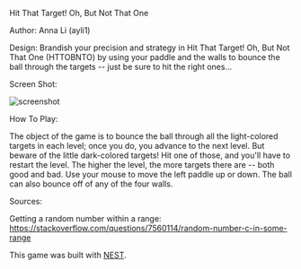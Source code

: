 Hit That Target! Oh, But Not That One

Author: Anna Li (ayli1)

Design: Brandish your precision and strategy in Hit That Target! Oh, But Not That One (HTTOBNTO) by using your paddle and the walls to bounce the ball through the targets -- just be sure to hit the right ones...

Screen Shot:

![screenshot](https://user-images.githubusercontent.com/32079009/132264272-8068629e-001c-415e-97ad-b79d961bf85a.png)

How To Play:

The object of the game is to bounce the ball through all the light-colored targets in each level; once you do, you advance to the next level. But beware of the little dark-colored targets! Hit one of those, and you'll have to restart the level. The higher the level, the more targets there are -- both good and bad.
Use your mouse to move the left paddle up or down. The ball can also bounce off of any of the four walls.

Sources:

Getting a random number within a range: https://stackoverflow.com/questions/7560114/random-number-c-in-some-range

This game was built with [NEST](NEST.md).
